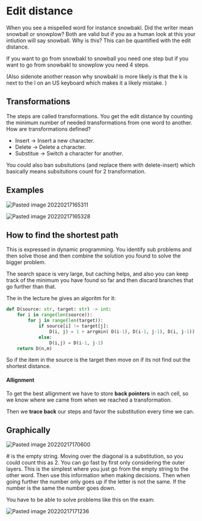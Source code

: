 # Edit distance
When you see a mispelled word for instance snowbakl. Did the writer mean snowball or snowplow? Both are valid but if you as a human look at this your intiution will say snowball. Why is this? This can be quantified with the edit distance. 

If you want to go from snowbakl to snowball you need one step but if you want to go from snowbakl to snowplow you need 4 steps. 

(Also sidenote another reason why snowbakl is more likely is that the k is next to the l on an US keyboard which makes it a likely mistake. )

## Transformations 
The steps are called transformations. You get the edit distance by counting the minimum number of needed transformations from one word to another. How are transformations defined? 

- Insert -> Insert a new character. 
- Delete -> Delete a character. 
- Substitue -> Switch a character for another.  

You could also ban subsitutions (and replace them with delete-insert) which basically means subsitutions count for 2 transformation.

## Examples 

![Pasted image 20220217165311](Pasted%20image%2020220217165311.png)

![Pasted image 20220217165328](Pasted%20image%2020220217165328.png)

## How to find the shortest path
This is expressed in dynamic programming. You identify sub problems and then solve those and then combine the solution you found to solve the bigger problem.

The search space is very large, but caching helps, and also you can keep track of the minimum you have found so far and then discard branches that go further than that. 

The in the lecture he gives an algoritm for it:

```python
def D(source: str, target: str) -> int:
	for i in range(len(source)):
		for j in range(len(target)):
	    	if source[i] != target[j]:
				D(i, j) = 1 + arrgmin( D(i-1), D(i-1, j-1), D(i, j-1))
			else:
				D(i,j) = D(i-1, j-1)
	return D(n,m)
```

So if the item in the source is the target then move on if its not find out the shortest distance.  

#### Allignment 
To get the best allignment we have to store **back pointers** in each cell, so we know where we came from when we reached a transformation. 

Then we **trace back** our steps and favor the substitution every time we can. 


## Graphically

![Pasted image 20220217170600](Pasted%20image%2020220217170600.png)

\# is the empty string. Moving over the diagonal is a substitution, so you could count this as 2. You can go fast by first only considering the outer layers. This is the simplest where you just go from the empty string to the other word. Then use this information when making decisions. Then when going further the number only goes up if the letter is not the same. If the number is the same the number goes down.

You have to be able to solve problems like this on the exam:

![Pasted image 20220217171236](Pasted%20image%2020220217171236.png)